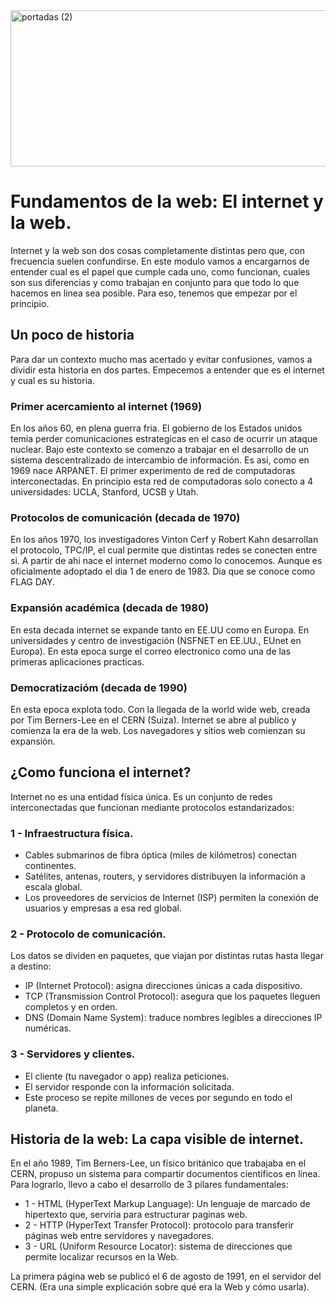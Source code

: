 <img width="1280" height="250" alt="portadas (2)" src="https://github.com/user-attachments/assets/46f00e5e-0b03-4d0f-8eb3-670a5fd42c52" />


<h1>Fundamentos de la web: El internet y la web.</h1>
<p>
  Internet y la web son dos cosas completamente distintas pero que, con frecuencia suelen confundirse. En este modulo vamos a encargarnos 
  de entender cual es el papel que cumple cada uno, como funcionan, cuales son sus diferencias y como trabajan en conjunto para que todo 
  lo que hacemos en linea sea posible. Para eso, tenemos que empezar por el principio.
</p>

<h2>Un poco de historia</h2>
<p>
  Para dar un contexto mucho mas acertado y evitar confusiones, vamos a dividir esta historia en dos partes. Empecemos a entender que es el internet y cual es su historia.
</p>

<h3>
  Primer acercamiento al internet (1969)
</h3>

<p>
  En los años 60, en plena guerra fria. El gobierno de los Estados unidos temia perder comunicaciones estrategicas en el caso de ocurrir 
  un ataque nuclear. Bajo este contexto se comenzo a trabajar en el desarrollo de un sistema descentralizado de intercambio de 
  información. Es asi, como en 1969 nace ARPANET. El primer experimento de red de computadoras interconectadas. En principio esta red 
  de computadoras solo conecto a 4 universidades: UCLA, Stanford, UCSB y Utah.
</p>

<h3>
  Protocolos de comunicación (decada de 1970)
</h3>

<p>
  En los años 1970, los investigadores Vinton Cerf y Robert Kahn desarrollan el protocolo, TPC/IP, el cual permite que distintas redes 
  se conecten entre si. A partir de ahi nace el internet moderno como lo conocemos. Aunque es oficialmente adoptado el dia 1 de enero de 
  1983. Dia que se conoce como FLAG DAY.
</p>

<h3>
  Expansión académica (decada de 1980)
</h3>

<p>
  En esta decada internet se expande tanto en EE.UU como en Europa. En universidades y centro de investigación 
  (NSFNET en EE.UU., EUnet en Europa). En esta epoca surge el correo electronico como una de las primeras aplicaciones practicas.
</p>

<h3>
  Democratizacióm (decada de 1990)
</h3>

<p>
  En esta epoca explota todo. Con la llegada de la world wide web, creada por Tim Berners-Lee en el CERN (Suiza). Internet se abre al 
  publico y comienza la era de la web. Los navegadores y sitios web comienzan su expansión.
</p>

<h2>
  ¿Como funciona el internet?
</h2>

<p>
  Internet no es una entidad física única. Es un conjunto de redes interconectadas que funcionan mediante protocolos estandarizados:
</p>

<h3>
  1 - Infraestructura física.
</h3>

<ul>
  <li>
    Cables submarinos de fibra óptica (miles de kilómetros) conectan continentes.
  </li>
  <li>
    Satélites, antenas, routers, y servidores distribuyen la información a escala global.
  </li>
  <li>
    Los proveedores de servicios de Internet (ISP) permiten la conexión de usuarios y empresas a esa red global.
  </li>
</ul>

<h3>
  2 - Protocolo de comunicación.
</h3>

<p>
  Los datos se dividen en paquetes, que viajan por distintas rutas hasta llegar a destino:
</p>

<ul>
  <li>
    IP (Internet Protocol): asigna direcciones únicas a cada dispositivo.
  </li>
  <li>
    TCP (Transmission Control Protocol): asegura que los paquetes lleguen completos y en orden.
  </li>
  <li>
    DNS (Domain Name System): traduce nombres legibles a direcciones IP numéricas.
  </li>
</ul>

<h3>
  3 - Servidores y clientes.
</h3>

<ul>
  <li>
    El cliente (tu navegador o app) realiza peticiones.
  </li>
  <li>
    El servidor responde con la información solicitada.
  </li>
  <li>
    Este proceso se repite millones de veces por segundo en todo el planeta.
  </li>
</ul>

<h2>
  Historia de la web: La capa visible de internet.
</h2>

<p>
  En el año 1989, Tim Berners-Lee, un físico británico que trabajaba en el CERN, propuso un sistema para compartir 
  documentos científicos en línea. Para lograrlo, llevo a cabo el desarrollo de 3 pilares fundamentales:
</p>

<ul>
  <li>
    1 - HTML (HyperText Markup Language): Un lenguaje de marcado de hipertexto que, serviria para estructurar paginas web.
  </li>
  <li>
    2 - HTTP (HyperText Transfer Protocol): protocolo para transferir páginas web entre servidores y navegadores.
  </li>
  <li>
    3 - URL (Uniform Resource Locator): sistema de direcciones que permite localizar recursos en la Web.
  </li>
</ul>

<p>
  La primera página web se publicó el 6 de agosto de 1991, en el servidor del CERN. (Era una simple explicación sobre qué era 
  la Web y cómo usarla).
</p>


